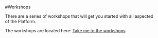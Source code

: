 #Workshops

There are a series of workshops that will get you started with all aspected of the Platform.

The workshops are located here: [Take me to the workshops](https://github.com/bodhi-space/workshops)
